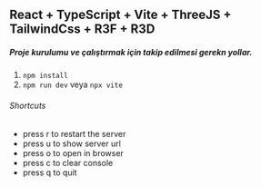 ## React + TypeScript + Vite + ThreeJS + TailwindCss + R3F + R3D

##### Proje kurulumu ve çalıştırmak için takip edilmesi gerekn yollar.
1.  `npm install`
2.  `npm run dev` veya `npx vite`
 ###### Shortcuts
   - press r to restart the server
   - press u to show server url
   - press o to open in browser
   - press c to clear console
   - press q to quit 
